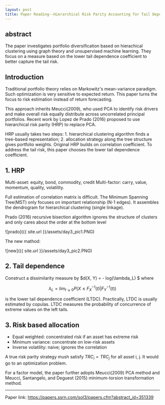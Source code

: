 ```yaml
---
layout: post
title: Paper Reading--Hierarchical Risk Parity Accounting for Tail Dependencies
---
```


## abstract

The paper investigates portfolio diversification based on hierachical clustering using graph theory and unsupervised machine learning. They focus on a measure based on the lower tail dependence coefficient to better capture the tail risk.

## Introduction

Traditional portfolio theory relies on Markowitz's mean-variance paradigm. Such optimization is very sensitive to expected return. This paper turns the focus to risk estimation instead of return forecasting.

This approach inherits Meucci(2009), who used PCA to identify risk drivers and make overall risk equally distribute across uncorrelated principal portfolios. Recent work by Lopez de Prado (2016) proposed to use hierarchical risk parity (HRP) to replace PCA.

HRP usually takes two steps: 1. hierarchical clustering algorithm finds a tree-based representation; 2. allocation strategy along the tree structure gives portfolio weights. Original HRP builds on correlation coefficient. To address the tail risk, this paper chooses the lower tail dependence coefficient.

## 1. HRP

Multi-asset: equity, bond, commodity, credit
Multi-factor: carry, value, momentum, quality, volatility.

Full estimation of correlation matrix is difficult. The Minimum Spanning Tree(MST) only focuses on important relationship (N-1 edges). It assembles the dendrogram for hierarchical clustering (single linkage).

Prado (2016) recursive bisection algorithm ignores the structure of clusters and only cares about the order at the bottom level

![prado]({{ site.url }}/assets/day3_pic1.PNG)

The new mathod:

![new]({{ site.url }}/assets/day3_pic2.PNG)

## 2. Tail dependence 

Construct a dissimilarity measure by $d(X, Y) = - log(\lambda_L) $ where

$$\lambda_L  = lim_{t\searrow 0}P(X\le F_X^{-1}(t) | F_Y^{-1}(t)) $$

is the lower tail dependence coefficient (LTDC). Practically, LTDC is usually estimated by copulas. LTDC measures the probability of concurrence of extreme values on the left tails.

## 3. Risk based allocation
- Equal weighted: concentrated risk if an asset has extreme risk
- Minimum variance: concentrate on low-risk assets
- Inverse volatility: naive; ignores the correlation

A true risk parity strategy mush satisfy $TRC_i = TRC_j$ for all asset i, j. It would go to an optimization problem.

For a factor model, the paper further adopts Meucci(2009) PCA method and Meucci, Santangelo, and Deguest (2015) minimum-torsion transformation method.

---

Paper link: https://papers.ssrn.com/sol3/papers.cfm?abstract_id=351339

